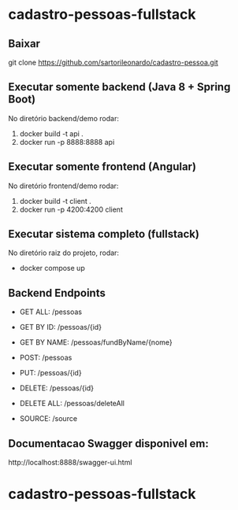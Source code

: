 # cadastro-pessoas-fullstack

## Baixar
git clone https://github.com/sartorileonardo/cadastro-pessoa.git

## Executar somente backend (Java 8 + Spring Boot)
No diretório backend/demo rodar:
1. docker build -t api .
2. docker run -p 8888:8888 api

## Executar somente frontend (Angular)
No diretório frontend/demo rodar:
1. docker build -t client . 
2. docker run -p 4200:4200 client

## Executar sistema completo (fullstack)
No diretório raiz do projeto, rodar:
* docker compose up

## Backend Endpoints
* GET ALL: /pessoas
* GET BY ID: /pessoas/{id}
* GET BY NAME: /pessoas/fundByName/{nome}
* POST: /pessoas
* PUT: /pessoas/{id}
* DELETE: /pessoas/{id}
* DELETE ALL: /pessoas/deleteAll

* SOURCE: /source

## Documentacao Swagger disponivel em:
http://localhost:8888/swagger-ui.html


# cadastro-pessoas-fullstack
